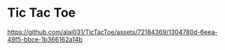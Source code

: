 # Tic Tac Toe


https://github.com/alai031/TicTacToe/assets/72184369/1304780d-6eea-49f5-bbce-1b366162a14b

